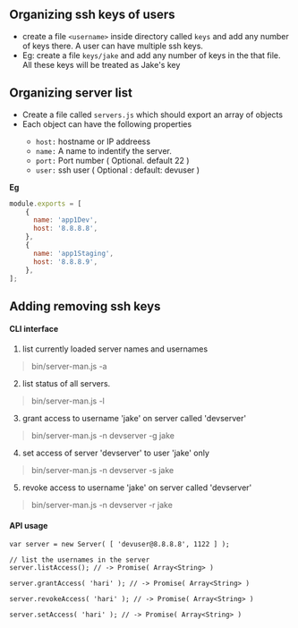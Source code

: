 
## Organizing ssh keys of users

* create a file `<username>` inside directory called `keys` and add any number of keys there. A user can have multiple ssh keys.
* Eg: create a file `keys/jake` and add any number of keys in the that file. All these keys will  be treated as Jake's key

## Organizing server list

* Create a file called `servers.js` which should export an array of <Server> objects
* Each <Server> object can have the following properties
  - `host:` hostname or IP addreess
  - `name:` A name to indentify the server.
  - `port:` Port number ( Optional. default 22 )
  - `user:` ssh user ( Optional : default: devuser )

**Eg**
```javascript
module.exports = [
    {
      name: 'app1Dev',
      host: '8.8.8.8',
    },
    {
      name: 'app1Staging',
      host: '8.8.8.9',
    },
];
```


## Adding removing ssh keys

#### CLI interface
1. list currently loaded server names and usernames
  > bin/server-man.js -a
2. list status of all servers.
  > bin/server-man.js -l
3. grant access to username 'jake' on server called 'devserver'
  > bin/server-man.js -n devserver -g jake
4. set access of server 'devserver' to user 'jake' only
  > bin/server-man.js -n devserver -s jake
5. revoke access to username 'jake' on server called 'devserver'
  > bin/server-man.js -n devserver -r jake


#### API usage
```
var server = new Server( [ 'devuser@8.8.8.8', 1122 ] );

// list the usernames in the server
server.listAccess(); // -> Promise( Array<String> )

server.grantAccess( 'hari' ); // -> Promise( Array<String> )

server.revokeAccess( 'hari' ); // -> Promise( Array<String> )

server.setAccess( 'hari' ); // -> Promise( Array<String> )

```
